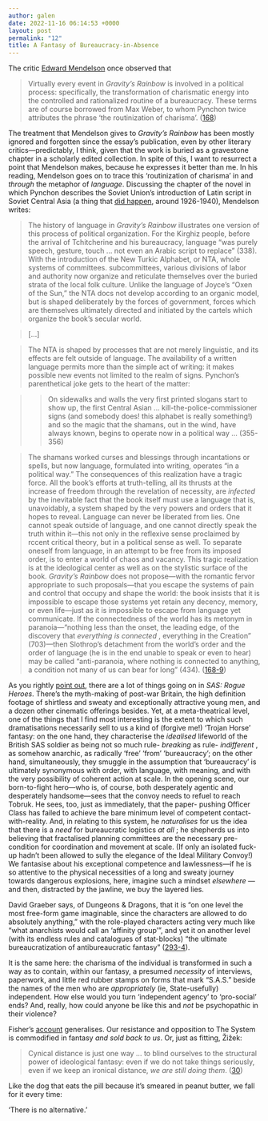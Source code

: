 ```yaml
---
author: galen
date: 2022-11-16 06:14:53 +0000
layout: post
permalink: "12"
title: A Fantasy of Bureaucracy-in-Absence
---
```



The critic [Edward Mendelson](https://en.wikipedia.org/wiki/Edward_Mendelson)
once observed that

> Virtually every event in _Gravity’s Rainbow_ is involved in a political
process: specifically, the transformation of charismatic energy into the
controlled and rationalized routine of a bureaucracy. These terms are of
course borrowed from Max Weber, to whom Pynchon twice attributes the phrase
‘the routinization of charisma’.
([168](https://www.worldcat.org/isbn/0316522317))

The treatment that Mendelson gives to _Gravity’s Rainbow_ has been mostly
ignored and forgotten since the essay’s publication, even by other literary
critics—predictably, I think, given that the work is buried as a gravestone
chapter in a scholarly edited collection. In spite of this, I want to
resurrect a point that Mendelson makes, because he expresses it better than
me. In his reading, Mendelson goes on to trace this ‘routinization of
charisma’ in and _through_ the metaphor of _language_. Discussing the chapter
of the novel in which Pynchon describes the Soviet Union’s introduction of
Latin script in Soviet Central Asia (a thing that [did
happen](https://worldcat.org/isbn/9780312041199), around 1926-1940), Mendelson
writes:

> The history of language in _Gravity’s Rainbow_ illustrates one version of
this process of political organization. For the Kirghiz people, before the
arrival of Tchitcherine and his bureaucracy, language “was purely speech,
gesture, touch … not even an Arabic script to replace” (338). With the
introduction of the New Turkic Alphabet, or NTA, whole systems of committees.
subcommittees, various divisions of labor and authority now organize and
reticulate themselves over the buried strata of the local folk culture. Unlike
the language of Joyce’s “Oxen of the Sun,” the NTA docs not develop according
to an organic model, but is shaped deliberately by the forces of government,
forces which are themselves ultimately directed and initiated by the cartels
which organize the book’s secular world.

>

> […]

>

> The NTA is shaped by processes that are not merely linguistic, and its
effects are felt outside of language. The availability of a written language
permits more than the simple act of writing: it makes possible new events not
limited to the realm of signs. Pynchon’s parenthetical joke gets to the heart
of the matter:

>

>> On sidewalks and walls the very first printed slogans start to show up, the
first Central Asian … kill-the-police-commissioner signs (and somebody does!
this alphabet is really something!) and so the magic that the shamans, out in
the wind, have always known, begins to operate now in a political way …
(355-356)

>

> The shamans worked curses and blessings through incantations or spells, but
now language, formulated into writing, operates “in a political way.” The
consequences of this realization have a tragic force. All the book’s efforts
at truth-telling, all its thrusts at the increase of freedom through the
revelation of necessity, are _infected_ by the inevitable fact that the book
itself must use a language that is, unavoidably, a system shaped by the very
powers and orders that it hopes to reveal. Language can never be liberated
from lies. One cannot speak outside of language, and one cannot directly speak
the truth within it—this not only in the reflexive sense proclaimed by rccent
critical theory, but in a political sense as well. To separate oneself from
language, in an attempt to be free from its imposed order, is to enter a world
of chaos and vacancy. This tragic realization is at the ideological center as
well as on the stylistic surface of the book. _Gravity’s Rainbow_ does not
propose—with the romantic fervor appropriate to such proposals—that you escape
the systems of pain and control that occupy and shape the world: the book
insists that it is impossible to escape those systems yet retain any decency,
memory, or even life—just as it is impossible to escape from language yet
communicate. If the connectedness of the world has its metonym in
paranoia—“nothing less than the onset, the leading edge, of the discovery that
_everything is connected_ , everything in the Creation” (703)—then Slothrop’s
detachment from the world’s order and the order of language (he is in the end
unable to speak or even to hear) may be called “anti-paranoia, where nothing
is connected to anything, a condition not many of us can bear for long” (434).
([168-9](https://www.worldcat.org/isbn/0316522317))

As you rightly [point out](https://angst.blog/11), there are a lot of things
going on in _SAS: Rogue Heroes_. There’s the myth-making of post-war Britain,
the high definition footage of shirtless and sweaty and exceptionally
attractive young men, and a dozen other cinematic offerings besides. Yet, at a
meta-theatrical level, one of the things that I find most interesting is the
extent to which such dramatisations necessarily sell to us a kind of (forgive
me!) ‘Trojan Horse’ fantasy: on the one hand, they characterise the
_idealised_ lifeworld of the British SAS soldier as being not so much rule-
_breaking_ as rule- _indifferent_ , as somehow anarchic, as radically ‘free’
‘from’ ‘bureaucracy’; on the other hand, simultaneously, they smuggle in the
assumption that ‘bureaucracy’ is ultimately synonymous with order, with
language, with meaning, and with the very possibility of coherent action at
scale. In the opening scene, our born-to-fight hero—who is, of course, both
desperately agentic and desperately handsome—sees that the convoy needs to
refuel to reach Tobruk. He sees, too, just as immediately, that the paper-
pushing Officer Class has failed to achieve the bare minimum level of
competent contact-with-reality. And, in relating to this system, he
_naturalises_ for us the idea that there is a _need_ for bureaucratic
logistics _at all_ ; he shepherds us into believing that fractalised planning
committees are the necessary pre-condition for coordination and movement at
scale. (If only an isolated fuck-up hadn’t been allowed to sully the elegance
of the Ideal Military Convoy!) We fantasise about his exceptional competence
and lawlessness—if he is so attentive to the physical necessities of a long
and sweaty journey towards dangerous explosions, here, imagine such a mindset
_elsewhere_ —and then, distracted by the jawline, we buy the layered lies.

David Graeber says, of Dungeons & Dragons, that it is “on one level the most
free-form game imaginable, since the characters are allowed to do absolutely
anything,” with the role-played characters acting very much like “what
anarchists would call an ‘affinity group’”, and yet it on another level (with
its endless rules and catalogues of stat-blocks) “the ultimate
bureaucratization of antibureaucratic fantasy”
([293-4](https://worldcat.org/isbn/9781612193748)).

It is the same here: the charisma of the individual is transformed in such a
way as to contain, within our fantasy, a presumed _necessity_ of interviews,
paperwork, and little red rubber stamps on forms that mark “S.A.S.” beside the
names of the men who are _appropriately_ (ie, State-usefully) independent. How
else would you turn ‘independent agency’ to ‘pro-social’ ends? And, really,
how could anyone be like this and _not_ be psychopathic in their violence?

Fisher’s [account](https://worldcat.org/isbn/9781846943171) generalises. Our
resistance and opposition to The System is commodified in fantasy _and_ _sold
back to us_. Or, just as fitting, Žižek:

> Cynical distance is just one way … to blind ourselves to the structural
power of ideological fantasy: even if we do not take things seriously, even if
we keep an ironical distance, _we are still doing them_.
([30](https://worldcat.org/isbn/9781844673001))

Like the dog that eats the pill because it’s smeared in peanut butter, we fall
for it every time:

‘There is no alternative.’
